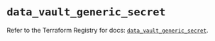 # `data_vault_generic_secret`

Refer to the Terraform Registry for docs: [`data_vault_generic_secret`](https://registry.terraform.io/providers/hashicorp/vault/3.23.0/docs/data-sources/generic_secret).
